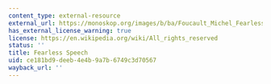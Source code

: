 ```yaml
---
content_type: external-resource
external_url: https://monoskop.org/images/b/ba/Foucault_Michel_Fearless_Speech.pdf
has_external_license_warning: true
license: https://en.wikipedia.org/wiki/All_rights_reserved
status: ''
title: Fearless Speech
uid: ce181bd9-deeb-4e4b-9a7b-6749c3d70567
wayback_url: ''
---
```

